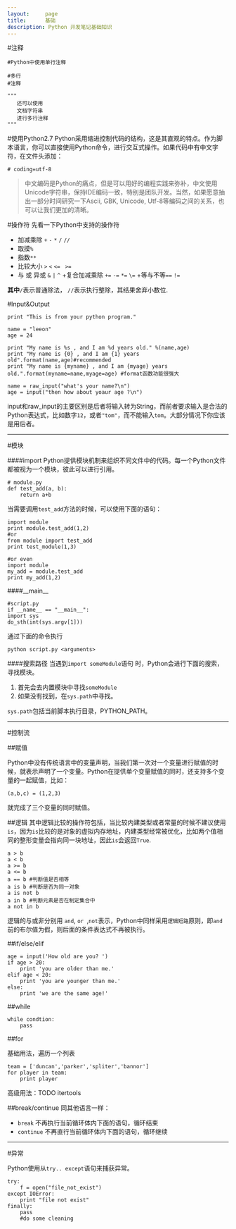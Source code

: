 ```yaml
---
layout:     page
title:      基础
description: Python 开发笔记基础知识
---
```


#注释
    
    #Python中使用单行注释
    
    #多行
    #注释
    
    """
       还可以使用
       文档字符串
       进行多行注释
    """

#使用Python2.7
Python采用缩进控制代码的结构，这是其直观的特点。作为脚本语言，你可以直接使用Python命令，进行交互式操作。如果代码中有中文字符，在文件头添加：
    
    # coding=utf-8

> 中文编码是Python的痛点，但是可以用好的编程实践来弥补，中文使用Unicode字符串，保持IDE编码一致，特别是团队开发。当然，如果愿意抽出一部分时间研究一下Ascii, GBK, Unicode, Utf-8等编码之间的关系，也可以让我们更加的清晰。


#操作符
先看一下Python中支持的操作符

+ 加减乘除 `+`  `-`  `*`  `/` `//` 
+ 取摸`%` 
+ 指数`**`
+ 比较大小 `>`  `<`  `<= ` `>=`
+ 与 或 异或  `&`  `|` `^`
+复合加减乘除 `+=`  `-=`  `*=` `\=` 
+等与不等`==`  `!=`

**其中**`/`表示普通除法， `//`表示执行整除，其结果舍弃小数位.


#Input&Output

    print "This is from your python program."

    name = "leeon"
    age = 24

    print "My name is %s , and I am %d years old." %(name,age)
    print "My name is {0} , and I am {1} years old".format(name,age)#recommended
    print "My name is {myname} , and I am {myage} years old.".format(myname=name,myage=age) #format函数功能很强大

    name = raw_input("what's your name?\n")
    age = input("then how about yoaur age ?\n")

input和raw_input的主要区别是后者将输入转为String，而前者要求输入是合法的Python表达式，比如数字`12`，或者`"tom"`，而不能输入`tom`。大部分情况下你应该是用后者。


-------

#模块

####import
Python提供模块机制来组织不同文件中的代码。每一个Python文件都被视为一个模块，彼此可以进行引用。

    # module.py 
    def test_add(a, b):
        return a+b

当需要调用`test_add`方法的时候，可以使用下面的语句：
    
    import module
    print module.test_add(1,2)
    #or
    from module import test_add
    print test_module(1,3)
    
    #or even 
    import module
    my_add = module.test_add
    print my_add(1,2)

####\_\_main__
    
    #script.py
    if __name__ == "__main__":
    import sys
    do_sth(int(sys.argv[1]))

通过下面的命令执行
    
    python script.py <arguments>
    
####搜索路径
当遇到`import someModule`语句 时，Python会进行下面的搜索，寻找模块。

1. 首先会去内置模块中寻找`someModule`
2. 如果没有找到，在`sys.path`中寻找。

`sys.path`包括当前脚本执行目录，PYTHON_PATH。


--------


#控制流

##赋值

Python中没有传统语言中的变量声明，当我们第一次对一个变量进行赋值的时候，就表示声明了一个变量。Python在提供单个变量赋值的同时，还支持多个变量的一起赋值，比如：

    (a,b,c) = (1,2,3)
    
就完成了三个变量的同时赋值。



##逻辑
其中逻辑比较的操作符包括，当比较内建类型或者常量的时候不建议使用`is`，因为`is`比较的是对象的虚拟内存地址，内建类型经常被优化，比如两个值相同的整形变量会指向同一块地址，因此`is`会返回`True`.

    a > b
    a < b
    a >= b
    a <= b
    a == b #判断值是否相等
    a is b #判断是否为同一对象
    a is not b
    a in b #判断元素是否在制定集合中
    a not in b 

逻辑的与或非分别用 `and`, `or `,`not`表示，Python中同样采用`逻辑短路`原则，即`and`前的布尔值为假，则后面的条件表达式不再被执行。

##if/else/elif

    age = input('How old are you? ')
    if age > 20:
        print 'you are older than me.'
    elif age < 20:
        print 'you are younger than me.'
    else:
        print 'we are the same age!'

##while

    while condtion:
        pass

##for

基础用法，遍历一个列表
    
    team = ['duncan','parker','spliter','bannor']
    for player in team:
        print player

高级用法：TODO itertools

##break/continue
同其他语言一样：

+ `break` 不再执行当前循环体内下面的语句，循环结束
+ `continue` 不再直行当前循环体内下面的语句，循环继续


-----------

#异常

Python使用从`try.. except`语句来捕获异常。
    
    try:
        f = open("file_not_exist")
    except IOError:
        print "file not exist"
    finally:
        pass
        #do some cleaning
